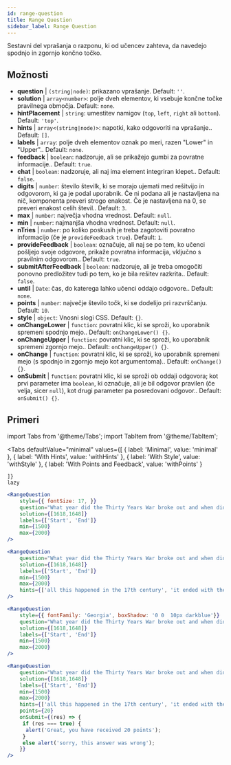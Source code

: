 ```yaml
---
id: range-question
title: Range Question
sidebar_label: Range Question
---
```


Sestavni del vprašanja o razponu, ki od učencev zahteva, da navedejo spodnjo in zgornjo končno točko.

## Možnosti

* __question__ | `(string|node)`: prikazano vprašanje. Default: `''`.
* __solution__ | `array<number>`: polje dveh elementov, ki vsebuje končne točke pravilnega območja. Default: `none`.
* __hintPlacement__ | `string`: umestitev namigov (`top`, `left`, `right` ali `bottom`). Default: `'top'`.
* __hints__ | `array<(string|node)>`: napotki, kako odgovoriti na vprašanje.. Default: `[]`.
* __labels__ | `array`: polje dveh elementov oznak po meri, razen "Lower" in "Upper".. Default: `none`.
* __feedback__ | `boolean`: nadzoruje, ali se prikažejo gumbi za povratne informacije.. Default: `true`.
* __chat__ | `boolean`: nadzoruje, ali naj ima element integriran klepet.. Default: `false`.
* __digits__ | `number`: število številk, ki se morajo ujemati med rešitvijo in odgovorom, ki ga je podal uporabnik. Če ni podana ali je nastavljena na nič, komponenta preveri strogo enakost. Če je nastavljena na 0, se preveri enakost celih števil.. Default: `3`.
* __max__ | `number`: največja vhodna vrednost. Default: `null`.
* __min__ | `number`: najmanjša vhodna vrednost. Default: `null`.
* __nTries__ | `number`: po koliko poskusih je treba zagotoviti povratno informacijo (če je `provideFeedback` `true`). Default: `1`.
* __provideFeedback__ | `boolean`: označuje, ali naj se po tem, ko učenci pošljejo svoje odgovore, prikaže povratna informacija, vključno s pravilnim odgovorom.. Default: `true`.
* __submitAfterFeedback__ | `boolean`: nadzoruje, ali je treba omogočiti ponovno predložitev tudi po tem, ko je bila rešitev razkrita.. Default: `false`.
* __until__ | `Date`: čas, do katerega lahko učenci oddajo odgovore.. Default: `none`.
* __points__ | `number`: največje število točk, ki se dodelijo pri razvrščanju. Default: `10`.
* __style__ | `object`: Vnosni slogi CSS. Default: `{}`.
* __onChangeLower__ | `function`: povratni klic, ki se sproži, ko uporabnik spremeni spodnjo mejo.. Default: `onChangeLower() {}`.
* __onChangeUpper__ | `function`: povratni klic, ki se sproži, ko uporabnik spremeni zgornjo mejo.. Default: `onChangeUpper() {}`.
* __onChange__ | `function`: povratni klic, ki se sproži, ko uporabnik spremeni mejo (s spodnjo in zgornjo mejo kot argumentoma).. Default: `onChange() {}`.
* __onSubmit__ | `function`: povratni klic, ki se sproži ob oddaji odgovora; kot prvi parameter ima `boolean`, ki označuje, ali je bil odgovor pravilen (če velja, sicer `null`), kot drugi parameter pa posredovani odgovor.. Default: `onSubmit() {}`.


## Primeri

import Tabs from '@theme/Tabs';
import TabItem from '@theme/TabItem';

<Tabs
    defaultValue="minimal"
    values={[
        { label: 'Minimal', value: 'minimal' },
        { label: 'With Hints', value: 'withHints' },
        { label: 'With Style', value: 'withStyle' },
        { label: 'With Points and Feedback', value: 'withPoints' }
        
    ]}
    lazy
>

<TabItem value="minimal">

```jsx live
<RangeQuestion
    style={{ fontSize: 17, }}
    question="What year did the Thirty Years War broke out and when did it?"
    solution={[1618,1648]}
    labels={['Start', 'End']}
    min={1500}
    max={2000}
/>
```

</TabItem>

<TabItem value="withHints">

```jsx live
<RangeQuestion
    question="What year did the Thirty Years War broke out and when did it?"
    solution={[1618,1648]}
    labels={['Start', 'End']}
    min={1500}
    max={2000}
    hints={['all this happened in the 17th century', 'it ended with the Peace of Westphalia in 1648']}
/>
```

</TabItem>

<TabItem value="withStyle">

```jsx live
<RangeQuestion
    style={{ fontFamily: 'Georgia', boxShadow: '0 0  10px darkblue'}}
    question="What year did the Thirty Years War broke out and when did it?"
    solution={[1618,1648]}
    labels={['Start', 'End']}
    min={1500}
    max={2000}
/>
```

</TabItem>

<TabItem value="withPoints">

```jsx live
<RangeQuestion
    question="What year did the Thirty Years War broke out and when did it?"
    solution={[1618,1648]}
    labels={['Start', 'End']}
    min={1500}
    max={2000}
    hints={['all this happened in the 17th century', 'it ended with the Peace of Westphalia in 1648']}
    points={20}
    onSubmit={(res) => {
     if (res === true) {
      alert('Great, you have received 20 points');
     }
     else alert('sorry, this answer was wrong');
    }}
/>
```

</TabItem>

</Tabs>
